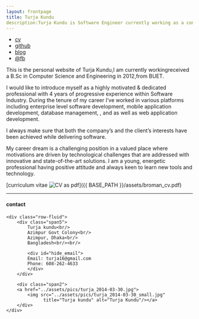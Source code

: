 ```yaml
---
layout: frontpage
title: Turja Kundu
description:Turja Kundu is Software Engineer currently working as a contract based Developer with Sparkmind Technologies.He received a B.Sc in Computer Science and Engineering in 2012,from BUET.  
---
```


<div class="navbar">
  <div class="navbar-inner">
      <ul class="nav">
          <li><a href="{{ BASE_PATH }}/assets/broman_cv.pdf">cv</a></li>
         <li><a href="">github</a></li>
          <li><a href="">blog</a></li>
          <li><a href="https://www.facebook.com/Turja.Kundu">@fb</a></li>
      </ul>
  </div>
</div>


This is the personal website of Turja Kundu,I am currently workingreceived a B.Sc in Computer Science and Engineering in 2012,from BUET.  

I would like to introduce myself as a highly motivated & dedicated professional with 4 years of progressive experience within Software Industry. During the tenure of my career I’ve worked in 
various platforms including enterprise level software development, mobile application development, database management, , and as well as web application development. 

I always make sure that both the company’s and the client’s interests have been achieved while delivering software.

My career dream is a challenging position in a valued place where motivations are driven by technological challenges that are addressed with innovative and state-of-the-art solutions. 
I am a young, energetic professional having positive attitude and always keen to learn new tools and technology. 

[curriculum vitae ![CV as pdf](icons16/pdf-icon.png)]({{ BASE_PATH }}/assets/broman_cv.pdf)



---

<div class="container">
<h4><a name="contact"></a>contact</h4>

    <div class="row-fluid">
        <div class="span5">
            Turja kundu<br/>
            Azimpur Govt Colony<br/>
            Azimpur, Dhaka<br/>
            Bangladesh<br/><br/>

            <div id="hide_email">
            Email: turja16@gmail.com
            Phone: 608-262-4633
            </div>
        </div>

        <div class="span2">
        <a href="../assets/pics/turja_2014-03-30.jpg">
            <img src="../assets/pics/turja_2014-03-30_small.jpg"
                  title="Turja kundu" alt="Turja Kundu"/></a>
        </div>
    </div>
</div>
